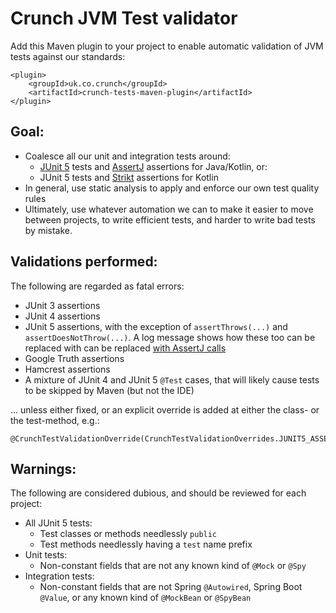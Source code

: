 # Crunch JVM Test validator

Add this Maven plugin to your project to enable automatic validation of JVM tests against our standards:

    <plugin>
        <groupId>uk.co.crunch</groupId>
        <artifactId>crunch-tests-maven-plugin</artifactId>
    </plugin>


## Goal:

* Coalesce all our unit and integration tests around:
     * [JUnit 5](https://junit.org/junit5/) tests and [AssertJ](https://github.com/joel-costigliola/assertj-core) assertions for Java/Kotlin, or:
     * JUnit 5 tests and [Strikt](https://strikt.io/) assertions for Kotlin
* In general, use static analysis to apply and enforce our own test quality rules
* Ultimately, use whatever automation we can to make it easier to move between projects, to write efficient tests, and harder to write bad tests by mistake.

## Validations performed:

The following are regarded as fatal errors:

* JUnit 3 assertions
* JUnit 4 assertions
* JUnit 5 assertions, with the exception of `assertThrows(...)` and `assertDoesNotThrow(...)`. A log message shows how these too can be replaced with can be replaced [with AssertJ calls](https://www.baeldung.com/assertj-exception-assertion)
* Google Truth assertions
* Hamcrest assertions
* A mixture of JUnit 4 and JUnit 5 `@Test` cases, that will likely cause tests to be skipped by Maven (but not the IDE)

... unless either fixed, or an explicit override is added at either the class- or the test-method, e.g.:

    @CrunchTestValidationOverride(CrunchTestValidationOverrides.JUNIT5_ASSERTIONS)

## Warnings:

The following are considered dubious, and should be reviewed for each project:

* All JUnit 5 tests:
    * Test classes or methods needlessly `public`
    * Test methods needlessly having a `test` name prefix
* Unit tests:
    * Non-constant fields that are not any known kind of `@Mock` or `@Spy`
* Integration tests:
    * Non-constant fields that are not Spring `@Autowired`, Spring Boot `@Value`, or any known kind of `@MockBean` or `@SpyBean`
